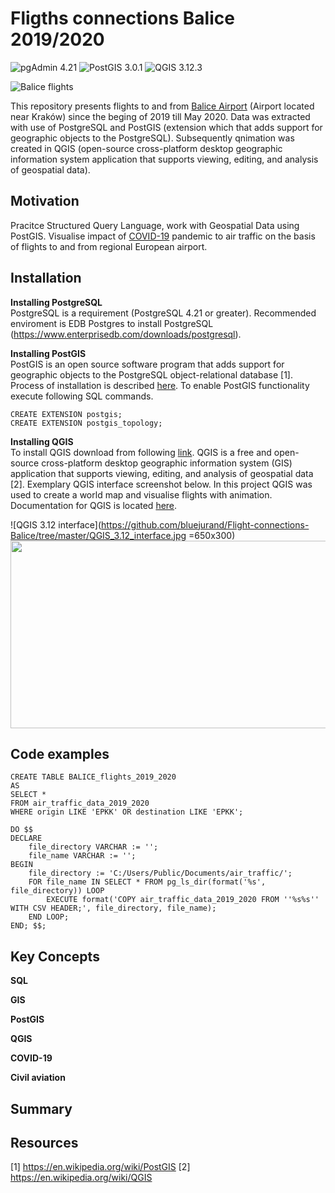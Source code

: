 # Fligths connections Balice 2019/2020
![pgAdmin 4.21](https://img.shields.io/badge/pgAdmin-4.21-blue) 
![PostGIS 3.0.1](https://img.shields.io/badge/PostGIS-3.0.1-lightblue) 
![QGIS 3.12.3](https://img.shields.io/badge/QGIS-3.12.3-green)  

![Balice flights](https://github.com/bluejurand/Flight-connections-Balice/tree/master/animation/Balice_flights_2019_2020.gif)  

This repository presents flights to and from
[Balice Airport](https://en.wikipedia.org/wiki/Krak%C3%B3w_John_Paul_II_International_Airport "Kraków John Paul II International Airport")
(Airport located near Kraków) since the beging of 2019 till May 2020. Data was extracted with use of PostgreSQL and PostGIS
(extension which that adds support for geographic objects to the PostgreSQL). Subsequently qnimation was created in QGIS
(open-source cross-platform desktop geographic information system application that supports viewing, editing, and analysis of geospatial data).


## Motivation
Pracitce Structured Query Language, work with Geospatial Data using PostGIS. Visualise impact of
[COVID-19](https://en.wikipedia.org/wiki/Coronavirus_disease_2019 "Coronavirus disease 2019")
pandemic to air traffic on the basis of flights to and from regional European airport.


## Installation

__Installing PostgreSQL__  
PostgreSQL is a requirement (PostgreSQL 4.21 or greater). Recommended enviroment is EDB Postgres to install PostgreSQL (https://www.enterprisedb.com/downloads/postgresql).

__Installing PostGIS__  
PostGIS  is an open source software program that adds support for geographic objects to the PostgreSQL object-relational database [1].
Process of installation is described [here](https://postgis.net/install/ "PostGIS-Installation").
To enable PostGIS functionality execute following SQL commands.  
  
	CREATE EXTENSION postgis;
	CREATE EXTENSION postgis_topology;

__Installing QGIS__  
To install QGIS download from following [link](https://www.qgis.org/pl/site/forusers/download.html).
QGIS is a free and open-source cross-platform desktop geographic information system (GIS) application that supports viewing,
editing, and analysis of geospatial data [2]. Exemplary QGIS interface screenshot below. In this project QGIS was used to create a world map
and visualise flights with animation. Documentation for QGIS is located [here](https://docs.qgis.org/3.10/en/docs/index.html).
 
![QGIS 3.12 interface](https://github.com/bluejurand/Flight-connections-Balice/tree/master/QGIS_3.12_interface.jpg =650x300)
<img src="https://github.com/bluejurand/Flight-connections-Balice/tree/master/QGIS_3.12_interface.jpg"  width="650" height="300"> 

## Code examples

	CREATE TABLE BALICE_flights_2019_2020
	AS
	SELECT *
	FROM air_traffic_data_2019_2020
	WHERE origin LIKE 'EPKK' OR destination LIKE 'EPKK';
	
	DO $$
	DECLARE
		file_directory VARCHAR := '';
		file_name VARCHAR := '';
	BEGIN
		file_directory := 'C:/Users/Public/Documents/air_traffic/';
		FOR file_name IN SELECT * FROM pg_ls_dir(format('%s', file_directory)) LOOP
			EXECUTE format('COPY air_traffic_data_2019_2020 FROM ''%s%s'' WITH CSV HEADER;', file_directory, file_name);
		END LOOP;
	END; $$;

## Key Concepts
__SQL__

__GIS__

__PostGIS__

__QGIS__

__COVID-19__

__Civil aviation__

## Summary  


## Resources
[1] https://en.wikipedia.org/wiki/PostGIS
[2] https://en.wikipedia.org/wiki/QGIS